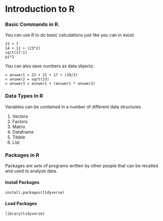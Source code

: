 # Introduction to R

### Basic Commands in R.
You can use R to do basic calculations just like you can in excel.

```{R}
23 + 7  
14 + 11 + (23*2)
sqrt(17-1)
pi*2
```

You can also save numbers as data objects.
```{R}
> answer1 = 23 + 21 + 17 + (19/2)  
> answer2 = sqrt(23)
> answer3 = answer1 + (answer1 * answer2)
```

### Data Types In R
Variables can be contained in a number of different data structures
1. Vectors
1. Factors
1. Matrix
1. Dataframe
1. Tibble
1. List

### Packages in R

Packages are sets of programs written by other people that can be recalled and used to analyze data.

#### Install Packages
```{R}
install.packages(tidyverse)
```

#### Load Packages
```{R}
library(tidyverse)
```

